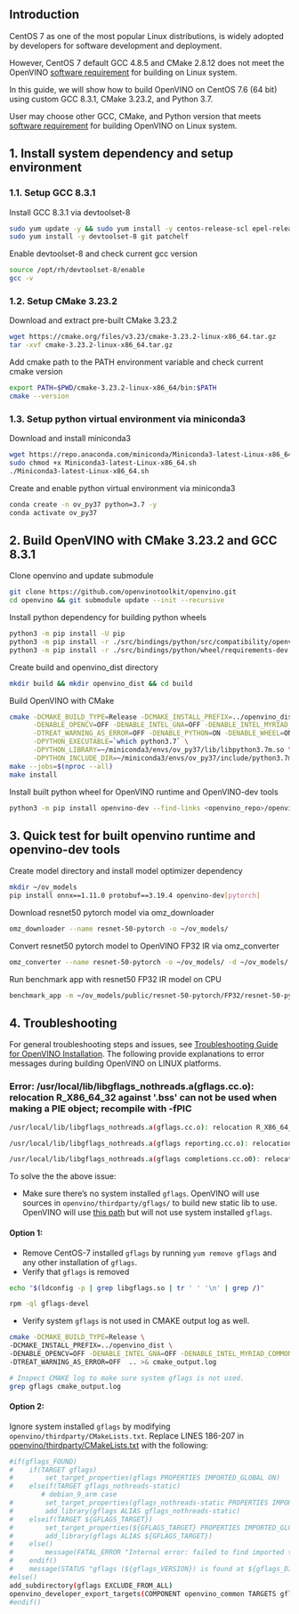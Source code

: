 ## Introduction 
CentOS 7 as one of the most popular Linux distributions, is widely adopted by developers for software development and deployment.

However, CentOS 7 default GCC 4.8.5 and CMake 2.8.12 does not meet the OpenVINO [software requirement](https://github.com/openvinotoolkit/openvino/wiki/BuildingForLinux#software-requirements) for building on Linux system.

In this guide, we will show how to build OpenVINO on CentOS 7.6 (64 bit) using custom GCC 8.3.1, CMake 3.23.2, and Python 3.7. 

User may choose other GCC, CMake, and Python version that meets [software requirement](https://github.com/openvinotoolkit/openvino/wiki/BuildingForLinux#software-requirements) for building OpenVINO on Linux system.

## 1. Install system dependency and setup environment
### 1.1. Setup GCC 8.3.1
Install GCC 8.3.1 via devtoolset-8 
```sh
sudo yum update -y && sudo yum install -y centos-release-scl epel-release
sudo yum install -y devtoolset-8 git patchelf
```
Enable devtoolset-8 and check current gcc version
```sh
source /opt/rh/devtoolset-8/enable
gcc -v 
```

### 1.2. Setup CMake 3.23.2
Download and extract pre-built CMake 3.23.2
```sh
wget https://cmake.org/files/v3.23/cmake-3.23.2-linux-x86_64.tar.gz
tar -xvf cmake-3.23.2-linux-x86_64.tar.gz
```
Add cmake path to the PATH environment variable and check current cmake version
```sh
export PATH=$PWD/cmake-3.23.2-linux-x86_64/bin:$PATH
cmake --version
```
### 1.3. Setup python virtual environment via miniconda3
Download and install miniconda3
```sh
wget https://repo.anaconda.com/miniconda/Miniconda3-latest-Linux-x86_64.sh
sudo chmod +x Miniconda3-latest-Linux-x86_64.sh
./Miniconda3-latest-Linux-x86_64.sh
```
Create and enable python virtual environment via miniconda3
```sh
conda create -n ov_py37 python=3.7 -y
conda activate ov_py37
```

## 2. Build OpenVINO with CMake 3.23.2 and GCC 8.3.1
Clone openvino and update submodule
```sh
git clone https://github.com/openvinotoolkit/openvino.git
cd openvino && git submodule update --init --recursive
```
Install python dependency for building python wheels
```sh
python3 -m pip install -U pip 
python3 -m pip install -r ./src/bindings/python/src/compatibility/openvino/requirements-dev.txt
python3 -m pip install -r ./src/bindings/python/wheel/requirements-dev.txt
```
Create build and openvino_dist directory
```sh
mkdir build && mkdir openvino_dist && cd build
```
Build OpenVINO with CMake
```sh
cmake -DCMAKE_BUILD_TYPE=Release -DCMAKE_INSTALL_PREFIX=../openvino_dist \
      -DENABLE_OPENCV=OFF -DENABLE_INTEL_GNA=OFF -DENABLE_INTEL_MYRIAD_COMMON=OFF \
      -DTREAT_WARNING_AS_ERROR=OFF -DENABLE_PYTHON=ON -DENABLE_WHEEL=ON \
      -DPYTHON_EXECUTABLE=`which python3.7` \
      -DPYTHON_LIBRARY=~/miniconda3/envs/ov_py37/lib/libpython3.7m.so \
      -DPYTHON_INCLUDE_DIR=~/miniconda3/envs/ov_py37/include/python3.7m  ..
make --jobs=$(nproc --all)
make install
```
Install built python wheel for OpenVINO runtime and OpenVINO-dev tools
```sh
python3 -m pip install openvino-dev --find-links <openvino_repo>/openvino_dist/tools
```

## 3. Quick test for built openvino runtime and openvino-dev tools
Create model directory and install model optimizer dependency
```sh
mkdir ~/ov_models
pip install onnx==1.11.0 protobuf==3.19.4 openvino-dev[pytorch]
```
Download resnet50 pytorch model via omz_downloader
```sh
omz_downloader --name resnet-50-pytorch -o ~/ov_models/
```
Convert resnet50 pytorch model to OpenVINO FP32 IR via omz_converter
```sh
omz_converter --name resnet-50-pytorch -o ~/ov_models/ -d ~/ov_models/
```
Run benchmark app with resnet50 FP32 IR model on CPU
```sh
benchmark_app -m ~/ov_models/public/resnet-50-pytorch/FP32/resnet-50-pytorch.xml -d CPU
```

## 4. Troubleshooting
For general troubleshooting steps and issues, see [Troubleshooting Guide for OpenVINO Installation](https://docs.openvino.ai/2022.2/openvino_docs_get_started_guide_troubleshooting.html). The following provide explanations to error messages during building OpenVINO on LINUX platforms.

### Error: /usr/local/lib/libgflags_nothreads.a(gflags.cc.o): relocation R_X86_64_32 against '.bss' can not be used when making a PIE object; recompile with \-fPIC

```sh
/usr/local/lib/libgflags_nothreads.a(gflags.cc.o): relocation R_X86_64_32 against '.bss' can not be used when making a PIE object; recompile with -fPIC

/usr/local/lib/libgflags_nothreads.a(gflags reporting.cc.o): relocation R_X86_64_32 against symbol '__pthread key create@@GLIBC 2.2.5' can not be used when making a PIE object; recompile with -fPIC

/usr/local/lib/libgflags_nothreads.a(gflags completions.cc.o0): relocation R_X86 64 32S against symbol '__ZNSs4 Rep20 S empty _rep_storageE@@GLIBCXX_3.4' can not be used when making a PIE object; recompile with -fPIC
```
To solve the the above issue:
- Make sure there’s no system installed `gflags`. OpenVINO will use sources in `openvino/thirdparty/gflags/` to build new static lib to use. OpenVINO will use [this path](https://github.com/openvinotoolkit/openvino/blob/master/thirdparty/CMakeLists.txt#L212) but will not use system installed `gflags`.

#### Option 1:

- Remove CentOS-7 installed `gflags` by running `yum remove gflags` and any other installation of `gflags`.
- Verify that `gflags` is removed
```sh
echo "$(ldconfig -p | grep libgflags.so | tr ' ' '\n' | grep /)"

rpm -ql gflags-devel
```
- Verify system `gflags` is not used in CMAKE output log as well.
```sh
cmake -DCMAKE_BUILD_TYPE=Release \
-DCMAKE_INSTALL_PREFIX=../openvino_dist \
-DENABLE_OPENCV=OFF -DENABLE_INTEL_GNA=OFF -DENABLE_INTEL_MYRIAD_COMMON=OFF \
-DTREAT_WARNING_AS_ERROR=OFF  .. >& cmake_output.log

# Inspect CMAKE log to make sure system gflags is not used.
grep gflags cmake_output.log
```

#### Option 2:
Ignore system installed `gflags` by modifying `openvino/thirdparty/CMakeLists.txt`.
Replace LINES 186-207 in [openvino/thirdparty/CMakeLists.txt](https://github.com/openvinotoolkit/openvino/blob/master/thirdparty/CMakeLists.txt#L186) with the following:
```sh
#if(gflags_FOUND)
#    if(TARGET gflags)
#        set_target_properties(gflags PROPERTIES IMPORTED_GLOBAL ON)
#    elseif(TARGET gflags_nothreads-static)
        # debian_9_arm case
#        set_target_properties(gflags_nothreads-static PROPERTIES IMPORTED_GLOBAL ON)
#        add_library(gflags ALIAS gflags_nothreads-static)
#    elseif(TARGET ${GFLAGS_TARGET})
#        set_target_properties(${GFLAGS_TARGET} PROPERTIES IMPORTED_GLOBAL ON)
#        add_library(gflags ALIAS ${GFLAGS_TARGET})
#    else()
#        message(FATAL_ERROR "Internal error: failed to find imported target 'gflags'")
#    endif()
#    message(STATUS "gflags (${gflags_VERSION}) is found at ${gflags_DIR}")
#else()
add_subdirectory(gflags EXCLUDE_FROM_ALL)
openvino_developer_export_targets(COMPONENT openvino_common TARGETS gflags)
#endif()
```


 


